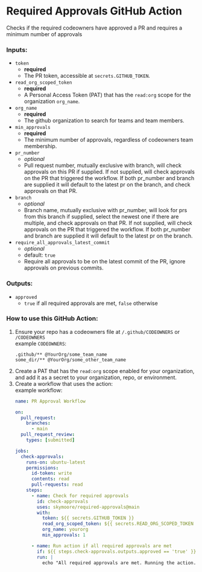 # Required Approvals GitHub Action
Checks if the required codeowners have approved a PR and requires a minimum number of approvals

### Inputs:
- `token`
  - **required**
  - The PR token, accessible at `secrets.GITHUB_TOKEN`.
- `read_org_scoped_token`
  - **required**
  - A Personal Access Token (PAT) that has the `read:org` scope for the organization `org_name`.
- `org_name`
  - **required**
  - The github organization to search for teams and team members.
- `min_approvals`
  - **required**
  - The minimum number of approvals, regardless of codeowners team membership.
- `pr_number`
  - _optional_
  - Pull request number, mutually exclusive with branch, will check approvals on this PR if supplied. If not supplied, will check approvals on the PR that triggered the workflow. If both pr_number and branch are supplied it will default to the latest pr on the branch, and check approvals on that PR.
- `branch`
  - _optional_
  - Branch name, mutually exclusive with pr_number, will look for prs from this branch if supplied, select the newest one if there are multiple, and check approvals on that PR. If not supplied, will check approvals on the PR that triggered the workflow.  If both pr_number and branch are supplied it will default to the latest pr on the branch.
- `require_all_approvals_latest_commit`
  - _optional_
  - default: `true`
  - Require all approvals to be on the latest commit of the PR, ignore approvals on previous commits.

### Outputs:
- `approved`
  - `true` if all required approvals are met, `false` otherwise

### How to use this GitHub Action:
1. Ensure your repo has a codeowners file at `/.github/CODEOWNERS` or `/CODEOWNERS`  
    example `CODEOWNERS`:
    ```
    .github/** @YourOrg/some_team_name
    some_dir/** @YourOrg/some_other_team_name
    ```
2. Create a PAT that has the `read:org` scope enabled for your organization, and add it as a secret to your organization, repo, or environment.
3. Create a workflow that uses the action:  
    example workflow:
    ```yaml
    name: PR Approval Workflow

    on:
      pull_request:
        branches:
          - main
      pull_request_review:
        types: [submitted]

    jobs:
      check-approvals:
        runs-on: ubuntu-latest
        permissions:
          id-token: write
          contents: read
          pull-requests: read
        steps:
          - name: Check for required approvals
            id: check-approvals
            uses: skymoore/required-approvals@main
            with:
              token: ${{ secrets.GITHUB_TOKEN }}
              read_org_scoped_token: ${{ secrets.READ_ORG_SCOPED_TOKEN }}
              org_name: yourorg
              min_approvals: 1

          - name: Run action if all required approvals are met
            if: ${{ steps.check-approvals.outputs.approved == 'true' }}
            run: |
              echo "All required approvals are met. Running the action."
    ```
